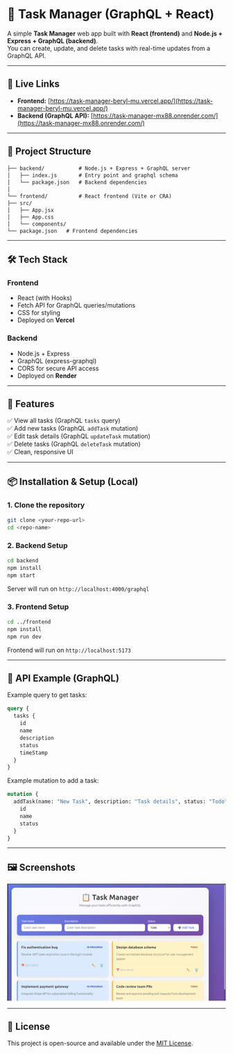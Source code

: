 # 📝 Task Manager (GraphQL + React)

A simple **Task Manager** web app built with **React (frontend)** and **Node.js + Express + GraphQL (backend)**.  
You can create, update, and delete tasks with real-time updates from a GraphQL API.  

---

## 🚀 Live Links
- **Frontend:** [https://task-manager-beryl-mu.vercel.app/](https://task-manager-beryl-mu.vercel.app/)  
- **Backend (GraphQL API):** [https://task-manager-mx88.onrender.com/](https://task-manager-mx88.onrender.com/)  

---

## 📂 Project Structure

````
├── backend/           # Node.js + Express + GraphQL server
│   ├── index.js       # Entry point and graphql schema
│   └── package.json   # Backend dependencies
│
└── frontend/          # React frontend (Vite or CRA)
├── src/
│   ├── App.jsx
│   ├── App.css
│   └── components/
└── package.json   # Frontend dependencies

````

---

## 🛠️ Tech Stack
### Frontend
- React (with Hooks)
- Fetch API for GraphQL queries/mutations
- CSS for styling
- Deployed on **Vercel**

### Backend
- Node.js + Express
- GraphQL (express-graphql)
- CORS for secure API access
- Deployed on **Render**

---

## 🔑 Features
✅ View all tasks (GraphQL `tasks` query)  
✅ Add new tasks (GraphQL `addTask` mutation)  
✅ Edit task details (GraphQL `updateTask` mutation)  
✅ Delete tasks (GraphQL `deleteTask` mutation)  
✅ Clean, responsive UI  

---

## 📦 Installation & Setup (Local)

### 1. Clone the repository
```bash
git clone <your-repo-url>
cd <repo-name>
````

### 2. Backend Setup

```bash
cd backend
npm install
npm start
```

Server will run on `http://localhost:4000/graphql`

### 3. Frontend Setup

```bash
cd ../frontend
npm install
npm run dev
```

Frontend will run on `http://localhost:5173`

---

## 🔗 API Example (GraphQL)

Example query to get tasks:

```graphql
query {
  tasks {
    id
    name
    description
    status
    timeStamp
  }
}
```

Example mutation to add a task:

```graphql
mutation {
  addTask(name: "New Task", description: "Task details", status: "Todo") {
    id
    name
    status
  }
}
```

---

## 🖼️ Screenshots
![Task Manager](images/task_manager.png)


---

## 🧾 License

This project is open-source and available under the [MIT License](LICENSE).